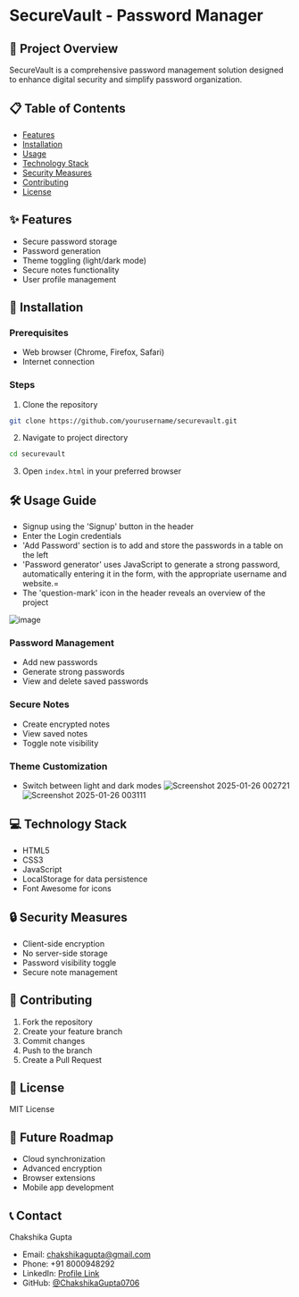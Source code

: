 # SecureVault - Password Manager

## 🔐 Project Overview
SecureVault is a comprehensive password management solution designed to enhance digital security and simplify password organization.

## 📋 Table of Contents
- [Features](#features)
- [Installation](#installation)
- [Usage](#usage)
- [Technology Stack](#technology-stack)
- [Security Measures](#security-measures)
- [Contributing](#contributing)
- [License](#license)

## ✨ Features
- Secure password storage
- Password generation
- Theme toggling (light/dark mode)
- Secure notes functionality
- User profile management

## 🚀 Installation

### Prerequisites
- Web browser (Chrome, Firefox, Safari)
- Internet connection

### Steps
1. Clone the repository
```bash
git clone https://github.com/yourusername/securevault.git
```

2. Navigate to project directory
```bash
cd securevault
```

3. Open `index.html` in your preferred browser

## 🛠 Usage Guide
- Signup using the 'Signup' button in the header
- Enter the Login credentials
- 'Add Password' section is to add and store the passwords in a table on the left
- 'Password generator' uses JavaScript to generate a strong password, automatically entering it in the form, with the appropriate username and website.=
- The 'question-mark' icon in the header reveals an overview of the project

![image](https://github.com/user-attachments/assets/abe5b9a1-bc4c-4294-a656-b18bc43c5f08)


### Password Management
- Add new passwords
- Generate strong passwords
- View and delete saved passwords

### Secure Notes
- Create encrypted notes
- View saved notes
- Toggle note visibility

### Theme Customization
- Switch between light and dark modes
  ![Screenshot 2025-01-26 002721](https://github.com/user-attachments/assets/665e3450-1ab8-47d0-abbd-651bc4cf18cd)
  ![Screenshot 2025-01-26 003111](https://github.com/user-attachments/assets/16bba228-3c3c-4c39-83b0-45ba2ea871cb)

## 💻 Technology Stack
- HTML5
- CSS3
- JavaScript
- LocalStorage for data persistence
- Font Awesome for icons

## 🔒 Security Measures
- Client-side encryption
- No server-side storage
- Password visibility toggle
- Secure note management

## 🤝 Contributing
1. Fork the repository
2. Create your feature branch
3. Commit changes
4. Push to the branch
5. Create a Pull Request

## 📄 License
MIT License

## 🚧 Future Roadmap
- Cloud synchronization
- Advanced encryption
- Browser extensions
- Mobile app development

## 📞 Contact
Chakshika Gupta
- Email: chakshikagupta@gmail.com
- Phone: +91 8000948292
- LinkedIn: [Profile Link](https://www.linkedin.com/in/chakshika-gupta)
- GitHub: [@ChakshikaGupta0706](https://github.com/ChakshikaGupta0706)
